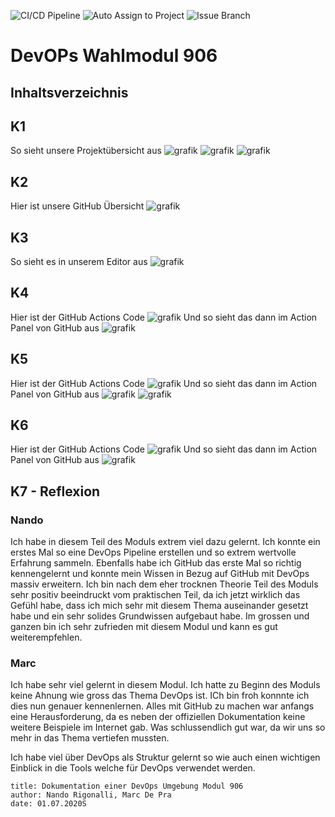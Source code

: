 ![CI/CD Pipeline](https://github.com/tolino978/modul906/workflows/CI/CD%20Pipeline/badge.svg)
![Auto Assign to Project](https://github.com/tolino978/modul906/workflows/Auto%20Assign%20to%20Project/badge.svg)
![Issue Branch](https://github.com/tolino978/modul906/workflows/Issue%20Branch/badge.svg)


# DevOPs Wahlmodul 906

## Inhaltsverzeichnis

## K1
So sieht unsere Projektübersicht aus
![grafik](https://user-images.githubusercontent.com/45803151/86917271-16e0bf80-c125-11ea-89f9-7b5c4d9133b0.png)
![grafik](https://user-images.githubusercontent.com/45803151/86917394-514a5c80-c125-11ea-940e-37b8dc714b6e.png)
![grafik](https://user-images.githubusercontent.com/45803151/86917545-82c32800-c125-11ea-91bb-be6c12021078.png)


## K2
Hier ist unsere GitHub Übersicht
![grafik](https://user-images.githubusercontent.com/45803151/86917310-28c26280-c125-11ea-9568-53cccc33c18f.png)
## K3
So sieht es in unserem Editor aus
![grafik](https://user-images.githubusercontent.com/45803151/86918667-485a8a80-c127-11ea-9dc5-f367516813c7.png)
## K4
Hier ist der GitHub Actions Code
![grafik](https://user-images.githubusercontent.com/45803151/86917419-57403d80-c125-11ea-9ae6-9f21bf24cf4b.png)
Und so sieht das dann im Action Panel von GitHub aus
![grafik](https://user-images.githubusercontent.com/45803151/86917329-31b33400-c125-11ea-99d7-d8ff69e1df21.png)
## K5
Hier ist der GitHub Actions Code
![grafik](https://user-images.githubusercontent.com/45803151/86917445-5effe200-c125-11ea-831d-7dbd7f89da7e.png)
Und so sieht das dann im Action Panel von GitHub aus
![grafik](https://user-images.githubusercontent.com/45803151/86917468-6626f000-c125-11ea-842f-36b01307d603.png)
![grafik](https://user-images.githubusercontent.com/45803151/86917496-6cb56780-c125-11ea-9344-fe47b492484a.png)

## K6
Hier ist der GitHub Actions Code
![grafik](https://user-images.githubusercontent.com/45803151/86917345-3b3c9c00-c125-11ea-9ab5-18df8f936626.png)
Und so sieht das dann im Action Panel von GitHub aus
![grafik](https://user-images.githubusercontent.com/45803151/86917517-75a63900-c125-11ea-875f-d4cc5dda3197.png)

## K7 - Reflexion
### Nando
Ich habe in diesem Teil des Moduls extrem viel dazu gelernt. Ich konnte ein erstes Mal so eine DevOps Pipeline erstellen und so extrem wertvolle Erfahrung sammeln. Ebenfalls habe ich GitHub das erste Mal so richtig kennengelernt und konnte mein Wissen in Bezug auf GitHub mit DevOps massiv erweitern. Ich bin nach dem eher trocknen Theorie Teil des Moduls sehr positiv beeindruckt vom praktischen Teil, da ich jetzt wirklich das Gefühl habe, dass ich mich sehr mit diesem Thema auseinander gesetzt habe und ein sehr solides Grundwissen aufgebaut habe. Im grossen und ganzen bin ich sehr zufrieden mit diesem Modul und kann es gut weiterempfehlen.
### Marc
Ich habe sehr viel gelernt in diesem Modul. Ich hatte zu Beginn des Moduls keine Ahnung wie gross das Thema DevOps ist.
ICh bin froh konnnte ich dies nun genauer kennenlernen. Alles mit GitHub zu machen war anfangs eine Herausforderung, da es neben
der offiziellen Dokumentation keine weitere Beispiele im Internet gab. Was schlussendlich gut war, da wir uns so mehr in das Thema vertiefen mussten.

Ich habe viel über DevOps als Struktur gelernt so wie auch einen wichtigen Einblick in die Tools welche für DevOps verwendet werden.
```
title: Dokumentation einer DevOps Umgebung Modul 906
author: Nando Rigonalli, Marc De Pra
date: 01.07.2020S
```



